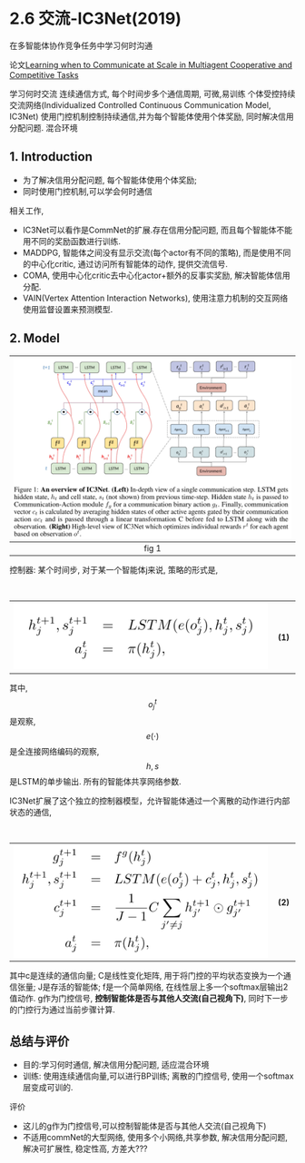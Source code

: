 # 2.6 交流-IC3Net(2019)

在多智能体协作竞争任务中学习何时沟通

论文[Learning when to Communicate at Scale in Multiagent Cooperative and Competitive Tasks](https://arxiv.org/pdf/1812.09755.pdf)

学习何时交流
连续通信方式, 每个时间步多个通信周期, 可微,易训练
个体受控持续交流网络(Individualized Controlled Continuous Communication Model, IC3Net)
使用门控机制控制持续通信,并为每个智能体使用个体奖励, 同时解决信用分配问题.
混合环境

## 1. Introduction

- 为了解决信用分配问题, 每个智能体使用个体奖励;
- 同时使用门控机制,可以学会何时通信

相关工作,
- IC3Net可以看作是CommNet的扩展.存在信用分配问题, 而且每个智能体不能用不同的奖励函数进行训练.
- MADDPG, 智能体之间没有显示交流(每个actor有不同的策略), 而是使用不同的中心化critic, 通过访问所有智能体的动作, 提供交流信号.
- COMA, 使用中心化critic去中心化actor+额外的反事实奖励, 解决智能体信用分配.
- VAIN(Vertex Attention Interaction Networks), 使用注意力机制的交互网络使用监督设置来预测模型.

## 2. Model

| ![](img/2020-10-22-22-17-33.png) |
| :------------------------------: |
|              fig 1               |

控制器: 某个时间步, 对于某一个智能体j来说, 策略的形式是,

<table>
    <tr>
         <th><img src="img/2020-10-22-22-27-18.png" ></th>
        <th> (1) </th>
    </tr>
</table>

其中, $$o_j^t $$是观察, $$e(\cdot)$$是全连接网络编码的观察, $$h, s$$是LSTM的单步输出. 所有的智能体共享网络参数. 

IC3Net扩展了这个独立的控制器模型，允许智能体通过一个离散的动作进行内部状态的通信, 

<table>
    <tr>
         <th><img src="img/2020-10-22-22-31-01.png" ></th>
        <th> (2) </th>
    </tr>
</table>

其中c是连续的通信向量; C是线性变化矩阵, 用于将门控的平均状态变换为一个通信张量; J是存活的智能体; f是一个简单网络, 在线性层上多一个softmax层输出2值动作. g作为门控信号, **控制智能体是否与其他人交流(自己视角下)**, 同时下一步的门控行为通过当前步骤计算.

## 总结与评价

- 目的:学习何时通信, 解决信用分配问题, 适应混合环境
- 训练: 使用连续通信向量,可以进行BP训练; 离散的门控信号, 使用一个softmax层变成可训的. 

评价

- 这儿的g作为门控信号,可以控制智能体是否与其他人交流(自己视角下)
- 不适用commNet的大型网络, 使用多个小网络,共享参数, 解决信用分配问题, 解决可扩展性, 稳定性高, 方差大???
